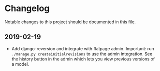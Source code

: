 # Changelog

Notable changes to this project should be documented in this file.


## 2019-02-19

- Add django-reversion and integrate with flatpage admin. Important:
  run `./manage.py createinitialrevisions` to use the admin
  integration. See the history button in the admin which lets you view
  previous versions of a model.
